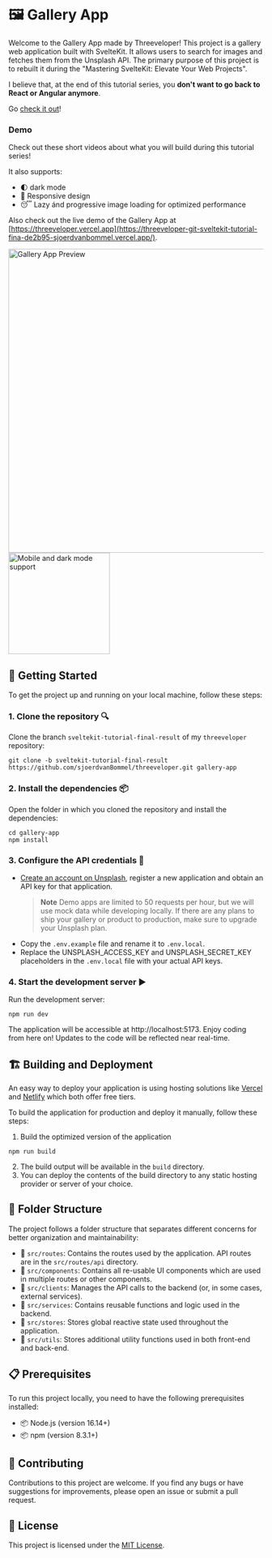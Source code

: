 # 🖼️ Gallery App

Welcome to the Gallery App made by Threeveloper! This project is a gallery web application built with SvelteKit. It allows users to search for images and fetches them from the Unsplash API. The primary purpose of this project is to rebuilt it during the "Mastering SvelteKit: Elevate Your Web Projects".

I believe that, at the end of this tutorial series, you **don't want to go back to React or Angular anymore**.

Go [check it out](https://TODO:)!

### Demo

Check out these short videos about what you will build during this tutorial series!

It also supports:

- 🌓 dark mode
- 📱 Responsive design
- 😴 Lazy ánd progressive image loading for optimized performance

Also check out the live demo of the Gallery App at [https://threeveloper.vercel.app](https://threeveloper-git-sveltekit-tutorial-fina-de2b95-sjoerdvanbommel.vercel.app/).

<div>
  <img src="static/videos/readme/preview.gif" alt="Gallery App Preview" width="600px">
  <img src="static/videos/readme/mobile.gif" alt="Mobile and dark mode support" width="200px">
</div>

## 🚀 Getting Started

To get the project up and running on your local machine, follow these steps:

### 1. Clone the repository 🔍

Clone the branch `sveltekit-tutorial-final-result` of my `threeveloper` repository:

```shell
git clone -b sveltekit-tutorial-final-result https://github.com/sjoerdvanBommel/threeveloper.git gallery-app
```

### 2. Install the dependencies 📦

Open the folder in which you cloned the repository and install the dependencies:

```shell
cd gallery-app
npm install
```

### 3. Configure the API credentials 🔑

- [Create an account on Unsplash](https://unsplash.com/join), register a new application and obtain an API key for that application.
  > **Note**
  > Demo apps are limited to 50 requests per hour, but we will use mock data while developing locally. If there are any plans to ship your gallery or product to production, make sure to upgrade your Unsplash plan.
- Copy the `.env.example` file and rename it to `.env.local`.
- Replace the UNSPLASH_ACCESS_KEY and UNSPLASH_SECRET_KEY placeholders in the `.env.local` file with your actual API keys.

### 4. Start the development server ▶️

Run the development server:

```shell
npm run dev
```

The application will be accessible at http://localhost:5173. Enjoy coding from here on! Updates to the code will be reflected near real-time.

## 🏗️ Building and Deployment

An easy way to deploy your application is using hosting solutions like [Vercel](https://vercel.com/) and [Netlify](https://www.netlify.com/) which both offer free tiers.

To build the application for production and deploy it manually, follow these steps:

1. Build the optimized version of the application

```
npm run build
```

2. The build output will be available in the `build` directory.
3. You can deploy the contents of the build directory to any static hosting provider or server of your choice.

## 📂 Folder Structure

The project follows a folder structure that separates different concerns for better organization and maintainability:

- 📁 `src/routes`: Contains the routes used by the application. API routes are in the `src/routes/api` directory.
- 📁 `src/components`: Contains all re-usable UI components which are used in multiple routes or other components.
- 📁 `src/clients`: Manages the API calls to the backend (or, in some cases, external services).
- 📁 `src/services`: Contains reusable functions and logic used in the backend.
- 📁 `src/stores`: Stores global reactive state used throughout the application.
- 📁 `src/utils`: Stores additional utility functions used in both front-end and back-end.

## 📋 Prerequisites

To run this project locally, you need to have the following prerequisites installed:

- 📦 Node.js (version 16.14+)
- 📦 npm (version 8.3.1+)

## 🤝 Contributing

Contributions to this project are welcome. If you find any bugs or have suggestions for improvements, please open an issue or submit a pull request.

## 📄 License

This project is licensed under the [MIT License](./LICENSE.md).

